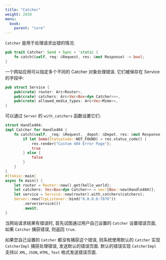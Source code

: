 ```yaml
---
title: "Catcher"
weight: 2030
menu:
  book:
    parent: "core"
---
```


```Catcher``` 是用于处理请求出错的情况.

```rust
pub trait Catcher: Send + Sync + 'static {
    fn catch(&self, req: &Request, res: &mut Response) -> bool;
}
```

一个网站应用可以指定多个不同的 Catcher 对象处理错误. 它们被保存在 Service 的字段中:

```rust
pub struct Service {
    pub(crate) router: Arc<Router>,
    pub(crate) catchers: Arc<Vec<Box<dyn Catcher>>>,
    pub(crate) allowed_media_types: Arc<Vec<Mime>>,
}
```

可以通过 ```Server``` 的 ```with_catchers``` 函数设置它们:

```rust
struct Handle404;
impl Catcher for Handle404 {
    fn catch(&self, _req: &Request, _depot: &Depot, res: &mut Response) -> bool {
        if let Some(StatusCode::NOT_FOUND) = res.status_code() {
            res.render("Custom 404 Error Page");
            true
        } else {
            false
        }
    }
}
#[tokio::main]
async fn main() {
    let router = Router::new().get(hello_world);
    let catchers: Vec<Box<dyn Catcher>> = vec![Box::new(Handle404)];
    let service = Service::new(router).with_catchers(catchers);
    Server::new(TcpListener::bind("0.0.0.0:7878"))
        .serve(service())
        .await;
}
```

当网站请求结果有错误时, 首先试图通过用户自己设置的 ```Catcher``` 设置错误页面, 如果 ```Catcher``` 捕获错误, 则返回 ```true```. 

如果您自己设置的 ```Catcher``` 都没有捕获这个错误, 则系统使用默认的 ```Catcher``` 实现 ```CatcherImpl``` 捕获处理错误, 发送默认的错误页面. 默认的错误实现 ```CatcherImpl``` 支持以 ```XML```, ```JSON```, ```HTML```, ```Text``` 格式发送错误页面.